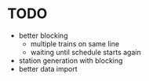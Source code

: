 # TODO
 - better blocking
    - multiple trains on same line
    - waiting until schedule starts again
 - station generation with blocking 
 - better data import
